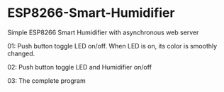 # ESP8266-Smart-Humidifier
Simple ESP8266 Smart Humidifier with asynchronous web server

01: Push button toggle LED on/off. When LED is on, its color is smoothly changed.

02: Push button toggle LED and Humidifier on/off

03: The complete program
